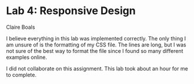 # Lab 4: Responsive Design
Claire Boals

I believe everything in this lab was implemented correctly. The only thing I am
unsure of is the formatting of my CSS file. The lines are long, but I was not
sure of the best way to format the file since I found so many different
examples online.

I did not collaborate on this assignment. This lab took about an hour for me
to complete.